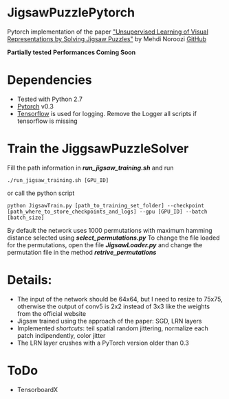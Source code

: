 # JigsawPuzzlePytorch
Pytorch implementation of the paper ["Unsupervised Learning of Visual Representations by Solving Jigsaw Puzzles"](https://arxiv.org/abs/1603.09246) by Mehdi Noroozi [GitHub](https://github.com/MehdiNoroozi/JigsawPuzzleSolver)

**Partially tested**
**Performances Coming Soon**

# Dependencies
- Tested with Python 2.7
- [Pytorch](http://pytorch.org/) v0.3
- [Tensorflow](https://www.tensorflow.org/) is used for logging. 
  Remove the Logger all scripts if tensorflow is missing

# Train the JiggsawPuzzleSolver
Fill the path information in **_run_jigsaw_training.sh_** and run
```
./run_jigsaw_training.sh [GPU_ID]
```
or call the python script
```
python JigsawTrain.py [path_to_training_set_folder] --checkpoint [path_where_to_store_checkpoints_and_logs] --gpu [GPU_ID] --batch [batch_size]
```
By default the network uses 1000 permutations with maximum hamming distance selected using **_select_permutations.py_**
To change the file loaded for the permutations, open the file **_JigsawLoader.py_** and change the permutation file in the method **_retrive_permutations_**

# Details:
- The input of the network should be 64x64, but I need to resize to 75x75,
  otherwise the output of conv5 is 2x2 instead of 3x3 like the weights from
  the official website
- Jigsaw trained using the approach of the paper: SGD, LRN layers
- Implemented *shortcuts*: teil spatial random jittering, normalize each patch indipendently, color jitter
- The LRN layer crushes with a PyTorch version older than 0.3

# ToDo
- TensorboardX
